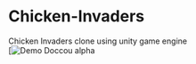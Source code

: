 # Chicken-Invaders
Chicken Invaders clone using unity game engine </br>
[![Demo Doccou alpha](https://drive.google.com/file/d/1s_-Xh8JwoecowIS4UgKTVl9jtO5VNg3o/view?usp=sharing)
